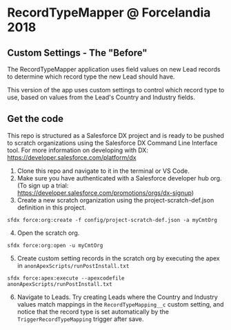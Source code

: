 # RecordTypeMapper @ Forcelandia 2018
## Custom Settings - The "Before"
The RecordTypeMapper application uses field values on new Lead records to determine which record type the new Lead should have.

This version of the app uses custom settings to control which record type to use, based on values from the Lead's Country and Industry fields. 

## Get the code
This repo is structured as a Salesforce DX project and is ready to be pushed to scratch organizations using the Salesforce DX Command Line Interface tool. For more information on developing with DX: https://developer.salesforce.com/platform/dx

1. Clone this repo and navigate to it in the terminal or VS Code.
2. Make sure you have authenticated with a Salesforce developer hub org. (To sign up a trial: https://developer.salesforce.com/promotions/orgs/dx-signup)
3. Create a new scratch organization using the project-scratch-def.json definition in this project.

`sfdx force:org:create -f config/project-scratch-def.json -a myCmtOrg`
 
4. Open the scratch org.

`sfdx force:org:open -u myCmtOrg`

5. Create custom setting records in the scratch org by executing the apex in `anonApexScripts/runPostInstall.txt`

`sfdx force:apex:execute --apexcodefile anonApexScripts/runPostInstall.txt`

6. Navigate to Leads. Try creating Leads where the Country and Industry values match mappings in the `RecordTypeMapping__c` custom setting, and notice that the record type is set automatically by the `TriggerRecordTypeMapping` trigger after save.
